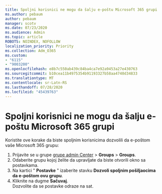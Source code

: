 ```yaml
---
title: Spoljni korisnici ne mogu da šalju e-poštu Microsoft 365 grupi
ms.author: pebaum
author: pebaum
manager: scotv
ms.date: 07/23/2020
ms.audience: Admin
ms.topic: article
ROBOTS: NOINDEX, NOFOLLOW
localization_priority: Priority
ms.collection: Adm_O365
ms.custom:
- "6115"
- "9003200"
ms.openlocfilehash: e8b7c550ab439c84ba4ca7e92a9453a27e430763
ms.sourcegitcommit: b10cea11b4975354b91193327b58aa4740d34833
ms.translationtype: MT
ms.contentlocale: sr-Latn-RS
ms.lasthandoff: 07/28/2020
ms.locfileid: "45439763"
---
```

# <a name="external-users-cant-send-email-to-microsoft-365-group"></a>Spoljni korisnici ne mogu da šalju e-poštu Microsoft 365 grupi

Koristite ove korake da biste spoljnim korisnicima dozvolili da e-poštom vaše Microsoft 365 grupu:

1. Prijavite se u grupe [grupe admin Center](https://admin.microsoft.com/)  >  **Groups**  >  **Groups**.
2. Odaberite grupu kojoj želite da upravljate da biste otvorili okno sa postavkama.
3. Na kartici " **Postavke** " izaberite stavku **Dozvoli spoljnim pošiljaocima da e-poštom ovu grupu**.
4. Kliknite na dugme **Sačuvaj**.</br>
    Dozvolite da se postavke odraze na sat. 
